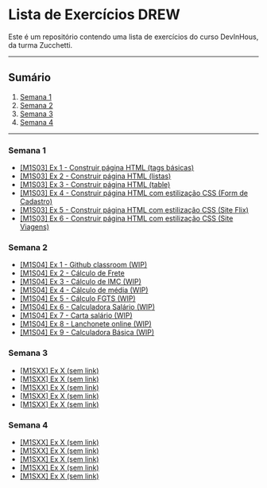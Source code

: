 # Lista de Exercícios DREW

Este é um repositório contendo uma lista de exercícios do curso DevInHous, da turma Zucchetti.

---

## Sumário

1. [Semana 1](#semana-1)
2. [Semana 2](#semana-2)
3. [Semana 3](#semana-3)
4. [Semana 4](#semana-4)

---

### Semana 1

- [[M1S03] Ex 1 - Construir página HTML (tags básicas)](https://github.com/vdr3w/trellodevinhouse/blob/main/%5BM1S03%5D%20Ex%201/index.html)
- [[M1S03] Ex 2 - Construir página HTML (listas)](https://github.com/vdr3w/trellodevinhouse/blob/main/%5BM1S03%5D%20Ex%202/index.html)
- [[M1S03] Ex 3 - Construir página HTML (table)](https://github.com/vdr3w/trellodevinhouse/blob/main/%5BM1S03%5D%20Ex%203/index.html)
- [[M1S03] Ex 4 - Construir página HTML com estilização CSS (Form de Cadastro)](https://github.com/vdr3w/trellodevinhouse/tree/main/%5BM1S03%5D%20Ex%204)
- [[M1S03] Ex 5 - Construir página HTML com estilização CSS (Site Flix)](https://github.com/vdr3w/trellodevinhouse/tree/main/%5BM1S03%5D%20Ex%205)
- [[M1S03] Ex 6 - Construir página HTML com estilização CSS (Site Viagens)](https://github.com/vdr3w/trellodevinhouse/tree/main/%5BM1S03%5D%20Ex%206)

### Semana 2

- [[M1S04] Ex 1 - Github classroom (WIP)](https://github.com/vdr3w/trellodevinhouse/tree/main#semana-1)
- [[M1S04] Ex 2 - Cálculo de Frete](https://github.com/vdr3w/trellodevinhouse/tree/main/%5BM1S04%5D%20Ex%202)
- [[M1S04] Ex 3 - Cálculo de IMC (WIP)](https://github.com/vdr3w/trellodevinhouse/tree/main#semana-1)
- [[M1S04] Ex 4 - Cálculo de média (WIP)](https://github.com/vdr3w/trellodevinhouse/tree/main#semana-1)
- [[M1S04] Ex 5 - Cálculo FGTS (WIP)](https://github.com/vdr3w/trellodevinhouse/tree/main#semana-1)
- [[M1S04] Ex 6 - Calculadora Salário (WIP)](https://github.com/vdr3w/trellodevinhouse/tree/main#semana-1)
- [[M1S04] Ex 7 - Carta salário (WIP)](https://github.com/vdr3w/trellodevinhouse/tree/main#semana-1)
- [[M1S04] Ex 8 - Lanchonete online (WIP)](https://github.com/vdr3w/trellodevinhouse/tree/main#semana-1)
- [[M1S04] Ex 9 - Calculadora Básica (WIP)](https://github.com/vdr3w/trellodevinhouse/tree/main#semana-1)

### Semana 3

- [[M1SXX] Ex X (sem link)](https://github.com/vdr3w/trellodevinhouse/tree/main#semana-1)
- [[M1SXX] Ex X (sem link)](https://github.com/vdr3w/trellodevinhouse/tree/main#semana-1)
- [[M1SXX] Ex X (sem link)](https://github.com/vdr3w/trellodevinhouse/tree/main#semana-1)
- [[M1SXX] Ex X (sem link)](https://github.com/vdr3w/trellodevinhouse/tree/main#semana-1)
- [[M1SXX] Ex X (sem link)](https://github.com/vdr3w/trellodevinhouse/tree/main#semana-1)

### Semana 4

- [[M1SXX] Ex X (sem link)](https://github.com/vdr3w/trellodevinhouse/tree/main#semana-1)
- [[M1SXX] Ex X (sem link)](https://github.com/vdr3w/trellodevinhouse/tree/main#semana-1)
- [[M1SXX] Ex X (sem link)](https://github.com/vdr3w/trellodevinhouse/tree/main#semana-1)
- [[M1SXX] Ex X (sem link)](https://github.com/vdr3w/trellodevinhouse/tree/main#semana-1)
- [[M1SXX] Ex X (sem link)](https://github.com/vdr3w/trellodevinhouse/tree/main#semana-1)

